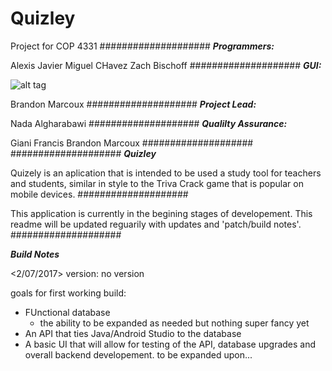 # Quizley
Project for COP 4331
####################
***Programmers:***

Alexis Javier
Miguel CHavez
Zach Bischoff
####################
***GUI:***

![alt tag](http://url/to/img.png)

Brandon Marcoux
####################
***Project Lead:***

Nada Algharabawi
####################
***Qualilty Assurance:***

Giani Francis
Brandon Marcoux
####################
####################
***Quizley***

Quizely is an aplication that is intended to be used a study tool for 
teachers and students, similar in style to the Triva Crack game that is popular on 
mobile devices.
####################

This application is currently in the 
begining stages of developement. This readme will be updated reguarily 
with updates and 'patch/build notes'. 
####################



***Build Notes***

<2/07/2017>
version: no version

goals for first working build:

- FUnctional database
  - the ability to be expanded as needed but nothing super fancy yet
- An API that ties Java/Android Studio to the database
- A basic UI that will allow for testing of the API, database upgrades and 
  overall backend developement.
  to be expanded upon...
